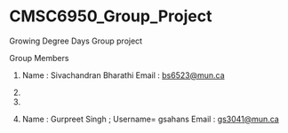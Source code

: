 # CMSC6950_Group_Project
Growing Degree Days Group project

Group Members
1. Name : Sivachandran Bharathi
   Email : bs6523@mun.ca

2.  


3. 



4. Name : Gurpreet Singh ;  Username= gsahans
   Email : gs3041@mun.ca 
